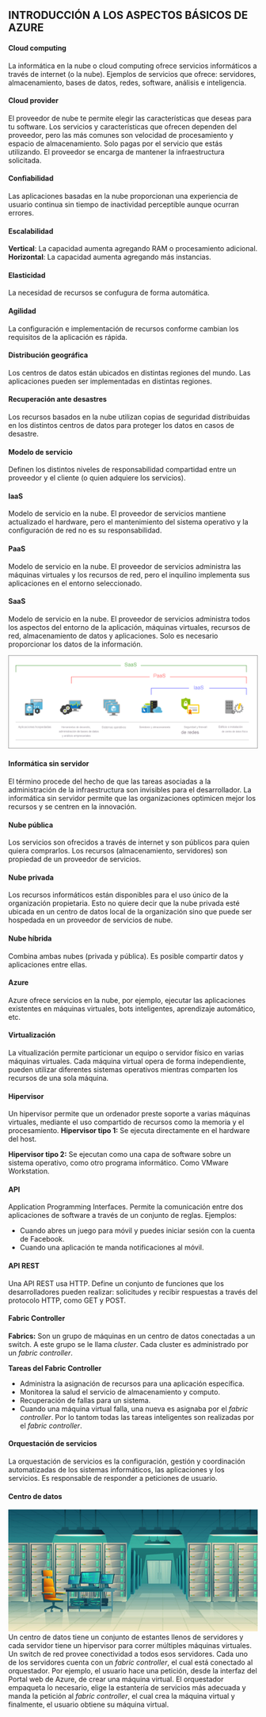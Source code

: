 ## INTRODUCCIÓN A LOS ASPECTOS BÁSICOS DE AZURE

#### Cloud computing
La informática en la nube o cloud computing ofrece servicios informáticos a través de internet (o la nube). Ejemplos de servicios que ofrece: servidores, almacenamiento, bases de datos, redes, software, análisis e inteligencia.

#### Cloud provider
El proveedor de nube te permite elegir las características que deseas para tu software. Los servicios y características que ofrecen dependen del proveedor, pero las más comunes son velocidad de procesamiento y espacio de almacenamiento. Solo pagas por el servicio que estás utilizando. El proveedor se encarga de mantener la infraestructura solicitada. 

#### Confiabilidad 
Las aplicaciones basadas en la nube proporcionan una experiencia de usuario continua sin tiempo de inactividad perceptible aunque ocurran errores. 

#### Escalabilidad
**Vertical**: La capacidad aumenta agregando RAM o procesamiento adicional.
**Horizontal**: La capacidad aumenta agregando más instancias. 

#### Elasticidad
La necesidad de recursos se confugura de forma automática.

#### Agilidad
La configuración e implementación de recursos conforme cambian los requisitos de la aplicación es rápida.

#### Distribución geográfica
Los centros de datos están ubicados en distintas regiones del mundo. Las aplicaciones pueden ser implementadas en distintas regiones.

#### Recuperación ante desastres
Los recursos basados en la nube utilizan copias de seguridad distribuidas en los distintos centros de datos para proteger los datos en casos de desastre.

#### Modelo de servicio 
Definen los distintos niveles de responsabilidad compartidad entre un proveedor y el cliente (o quien adquiere los servicios).

#### IaaS
Modelo de servicio en la nube. El proveedor de servicios mantiene actualizado el hardware, pero el mantenimiento del sistema operativo y la configuración de red no es su responsabilidad.

#### PaaS
Modelo de servicio en la nube. El proveedor de servicios administra las máquinas virtuales y los recursos de red, pero el inquilino implementa sus aplicaciones en el entorno seleccionado.

#### SaaS
Modelo de servicio en la nube. El proveedor de servicios administra todos los aspectos del entorno de la aplicación, máquinas virtuales, recursos de red, almacenamiento de datos y aplicaciones. Solo es necesario proporcionar los datos de la información.

![Modelos de servicio en la nube](imagenes/modelo.png)

#### Informática sin servidor
El término procede del hecho de que las tareas asociadas a la administración de la infraestructura son invisibles para el desarrollador. La informática sin servidor permite que las organizaciones optimicen mejor los recursos y se centren en la innovación.

#### Nube pública
Los servicios son ofrecidos a través de internet y son públicos para quien quiera comprarlos. Los recursos (almacenamiento, servidores) son propiedad de un proveedor de servicios.

#### Nube privada
Los recursos informáticos están disponibles para el uso único de la organización propietaria. Esto no quiere decir que la nube privada esté ubicada en un centro de datos local de la organización sino que puede ser hospedada en un proveedor de servicios de nube.

#### Nube híbrida
Combina ambas nubes (privada y pública). Es posible compartir datos y aplicaciones entre ellas. 

#### Azure
Azure ofrece servicios en la nube, por ejemplo, ejecutar las aplicaciones existentes en máquinas virtuales, bots inteligentes, aprendizaje automático, etc.

#### Virtualización
La vitualización permite particionar un equipo o servidor físico en varias máquinas virtuales. Cada máquina virtual opera de forma independiente, pueden utilizar diferentes sistemas operativos mientras comparten los recursos de una sola máquina.

#### Hipervisor
Un hipervisor permite que un ordenador preste soporte a varias máquinas virtuales, mediante el uso compartido de recursos como la memoria y el procesamiento.
**Hipervisor tipo 1:** Se ejecuta directamente en el hardware del host.

**Hipervisor tipo 2:** Se ejecutan como una capa de software sobre un sistema operativo, como otro programa informático. Como VMware Workstation.

#### API
Application Programming Interfaces. Permite la comunicación entre dos aplicaciones de software a través de un conjunto de reglas. Ejemplos: 
- Cuando abres un juego para móvil y puedes iniciar sesión con la cuenta de Facebook.
- Cuando una aplicación te manda notificaciones al móvil.

#### API REST
Una API REST usa HTTP. Define un conjunto de funciones que los desarrolladores pueden realizar: solicitudes y recibir respuestas a través del protocolo HTTP, como GET y POST.

#### Fabric Controller
**Fabrics:** Son un grupo de máquinas en un centro de datos conectadas a un switch. A este grupo se le llama *cluster*. 
Cada cluster es administrado por un *fabric controller*. 

**Tareas del Fabric Controller**
- Administra la asignación de recursos para una aplicación específica.
- Monitorea la salud el servicio de almacenamiento y computo.
- Recuperación de fallas para un sistema.
- Cuando una máquina virtual falla, una nueva es asignaba por el *fabric controller*.
Por lo tantom todas las tareas inteligentes son realizadas por el *fabric controller*.

#### Orquestación de servicios
La orquestación de servicios es la configuración, gestión y coordinación automatizadas de los sistemas informáticos, las aplicaciones y los servicios. Es responsable de responder a peticiones de usuario.

#### Centro de datos
![Imagen animada de un centro de datos](imagenes/centro_datos.jpg)
Un centro de datos tiene un conjunto de estantes llenos de servidores y cada servidor tiene un hipervisor para correr múltiples máquinas virtuales. Un switch de red provee conectividad a todos esos servidores. Cada uno de los servidores cuenta con un *fabric controller*, el cual está conectado al orquestador.
Por ejemplo, el usuario hace una petición, desde la interfaz del Portal web de Azure, de crear una máquina virtual. El orquestador empaqueta lo necesario, elige la estantería de servicios más adecuada y manda la petición al *fabric controller*, el cual crea la máquina virtual y finalmente, el usuario obtiene su máquina virtual.

